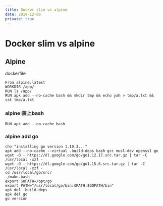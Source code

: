```yaml
---
title: Docker slim vs alpine
date: 2019-12-06
private: true
---
```

# Docker slim vs alpine

## Alpine
dockerfile

    From alpine:latest
    WORKDIR /app/
    RUN ls /app/
    RUN apk add --no-cache bash && mkdir tmp && echo yxh > tmp/a.txt && cat tmp/a.txt

### alpine 装上bash

    RUN apk add --no-cache bash

### alpine add go

    cho "installing go version 1.10.3..." 
    apk add --no-cache --virtual .build-deps bash gcc musl-dev openssl go 
    wget -O - https://dl.google.com/go/go1.12.17.src.tar.gz | tar -C /usr/local -xzf -
    wget -O - https://dl.google.com/go/go1.15.6.src.tar.gz | tar -C /usr/local -xzf -
    cd /usr/local/go/src/ 
    ./make.bash 
    export GOPATH=/opt/go 
    export PATH="/usr/local/go/bin:$PATH:$GOPATH/bin"
    apk del .build-deps 
    apk del go
    go version

